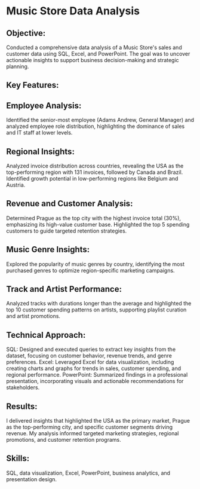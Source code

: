 # Music Store Data Analysis

## Objective: 
Conducted a comprehensive data analysis of a Music Store's sales and customer data using SQL, Excel, and PowerPoint. The goal was to uncover actionable insights to support business decision-making and strategic planning.

## Key Features:
## Employee Analysis: 
Identified the senior-most employee (Adams Andrew, General Manager) and analyzed employee role distribution, highlighting the dominance of sales and IT staff at lower levels.
## Regional Insights: 
Analyzed invoice distribution across countries, revealing the USA as the top-performing region with 131 invoices, followed by Canada and Brazil. Identified growth potential in low-performing regions like Belgium and Austria.
## Revenue and Customer Analysis: 
Determined Prague as the top city with the highest invoice total (30%), emphasizing its high-value customer base. Highlighted the top 5 spending customers to guide targeted retention strategies.
## Music Genre Insights: 
Explored the popularity of music genres by country, identifying the most purchased genres to optimize region-specific marketing campaigns.
## Track and Artist Performance: 
Analyzed tracks with durations longer than the average and highlighted the top 10 customer spending patterns on artists, supporting playlist curation and artist promotions.

## Technical Approach:
SQL: Designed and executed queries to extract key insights from the dataset, focusing on customer behavior, revenue trends, and genre preferences.
Excel: Leveraged Excel for data visualization, including creating charts and graphs for trends in sales, customer spending, and regional performance.
PowerPoint: Summarized findings in a professional presentation, incorporating visuals and actionable recommendations for stakeholders.

## Results:
I delivered insights that highlighted the USA as the primary market, Prague as the top-performing city, and specific customer segments driving revenue. My analysis informed targeted marketing strategies, regional promotions, and customer retention programs.

## Skills: 
SQL, data visualization, Excel, PowerPoint, business analytics, and presentation design.
